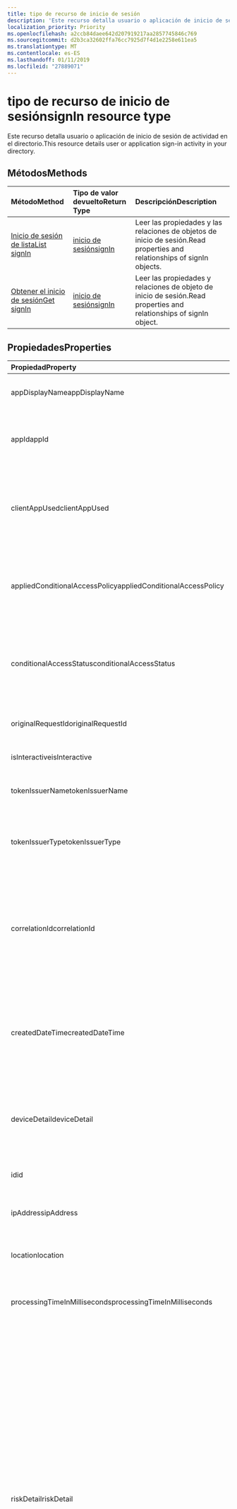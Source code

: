 ```yaml
---
title: tipo de recurso de inicio de sesión
description: 'Este recurso detalla usuario o aplicación de inicio de sesión de actividad en el directorio. '
localization_priority: Priority
ms.openlocfilehash: a2ccb84daee642d207919217aa2857745846c769
ms.sourcegitcommit: d2b3ca32602ffa76cc7925d7f4d1e2258e611ea5
ms.translationtype: MT
ms.contentlocale: es-ES
ms.lasthandoff: 01/11/2019
ms.locfileid: "27889071"
---
```

# <a name="signin-resource-type"></a><span data-ttu-id="1072b-103">tipo de recurso de inicio de sesión</span><span class="sxs-lookup"><span data-stu-id="1072b-103">signIn resource type</span></span>
<span data-ttu-id="1072b-104">Este recurso detalla usuario o aplicación de inicio de sesión de actividad en el directorio.</span><span class="sxs-lookup"><span data-stu-id="1072b-104">This resource details user or application sign-in activity in your directory.</span></span> 

## <a name="methods"></a><span data-ttu-id="1072b-105">Métodos</span><span class="sxs-lookup"><span data-stu-id="1072b-105">Methods</span></span>

| <span data-ttu-id="1072b-106">Método</span><span class="sxs-lookup"><span data-stu-id="1072b-106">Method</span></span>           | <span data-ttu-id="1072b-107">Tipo de valor devuelto</span><span class="sxs-lookup"><span data-stu-id="1072b-107">Return Type</span></span>    |<span data-ttu-id="1072b-108">Descripción</span><span class="sxs-lookup"><span data-stu-id="1072b-108">Description</span></span>|
|:---------------|:--------|:----------|
|[<span data-ttu-id="1072b-109">Inicio de sesión de lista</span><span class="sxs-lookup"><span data-stu-id="1072b-109">List signIn</span></span>](../api/signin-list.md) | [<span data-ttu-id="1072b-110">inicio de sesión</span><span class="sxs-lookup"><span data-stu-id="1072b-110">signIn</span></span>](signin.md) |<span data-ttu-id="1072b-111">Leer las propiedades y las relaciones de objetos de inicio de sesión.</span><span class="sxs-lookup"><span data-stu-id="1072b-111">Read properties and relationships of signIn objects.</span></span>|
|[<span data-ttu-id="1072b-112">Obtener el inicio de sesión</span><span class="sxs-lookup"><span data-stu-id="1072b-112">Get signIn</span></span>](../api/signin-get.md) | [<span data-ttu-id="1072b-113">inicio de sesión</span><span class="sxs-lookup"><span data-stu-id="1072b-113">signIn</span></span>](signin.md) |<span data-ttu-id="1072b-114">Leer las propiedades y relaciones de objeto de inicio de sesión.</span><span class="sxs-lookup"><span data-stu-id="1072b-114">Read properties and relationships of signIn object.</span></span>|

## <a name="properties"></a><span data-ttu-id="1072b-115">Propiedades</span><span class="sxs-lookup"><span data-stu-id="1072b-115">Properties</span></span>
| <span data-ttu-id="1072b-116">Propiedad</span><span class="sxs-lookup"><span data-stu-id="1072b-116">Property</span></span>     | <span data-ttu-id="1072b-117">Tipo</span><span class="sxs-lookup"><span data-stu-id="1072b-117">Type</span></span>   |<span data-ttu-id="1072b-118">Description</span><span class="sxs-lookup"><span data-stu-id="1072b-118">Description</span></span>|
|:---------------|:--------|:----------|
|<span data-ttu-id="1072b-119">appDisplayName</span><span class="sxs-lookup"><span data-stu-id="1072b-119">appDisplayName</span></span>|<span data-ttu-id="1072b-120">Cadena</span><span class="sxs-lookup"><span data-stu-id="1072b-120">String</span></span>|<span data-ttu-id="1072b-121">Hace referencia al nombre de la aplicación que se muestra en el Portal de Azure.</span><span class="sxs-lookup"><span data-stu-id="1072b-121">Refers to the application name displayed in the Azure Portal.</span></span>|
|<span data-ttu-id="1072b-122">appId</span><span class="sxs-lookup"><span data-stu-id="1072b-122">appId</span></span>|<span data-ttu-id="1072b-123">cadena</span><span class="sxs-lookup"><span data-stu-id="1072b-123">String</span></span>|<span data-ttu-id="1072b-124">Hace referencia a los GUID único que representa el identificador de aplicación en Azure Active Directory.</span><span class="sxs-lookup"><span data-stu-id="1072b-124">Refers to the Unique GUID representing Application Id in the Azure Active Directory.</span></span>|
|<span data-ttu-id="1072b-125">clientAppUsed</span><span class="sxs-lookup"><span data-stu-id="1072b-125">clientAppUsed</span></span>|<span data-ttu-id="1072b-126">Cadena</span><span class="sxs-lookup"><span data-stu-id="1072b-126">String</span></span>|<span data-ttu-id="1072b-127">Proporciona al cliente heredado usado para inicio de sesión de activty.E.g.</span><span class="sxs-lookup"><span data-stu-id="1072b-127">Provides the legacy client used for sign-in activty.E.g.</span></span> <span data-ttu-id="1072b-128">incluye el explorador, Active Sync de Exchange, los clientes modernos, IMAP, MAPI, SMTP, POP.</span><span class="sxs-lookup"><span data-stu-id="1072b-128">includes Browser, Exchange Active Sync,Modern clients, IMAP, MAPI, SMTP, POP.</span></span>|
|<span data-ttu-id="1072b-129">appliedConditionalAccessPolicy</span><span class="sxs-lookup"><span data-stu-id="1072b-129">appliedConditionalAccessPolicy</span></span>|<span data-ttu-id="1072b-130">colección de [conditionalAccessPolicy](conditionalaccesspolicy.md)</span><span class="sxs-lookup"><span data-stu-id="1072b-130">[conditionalAccessPolicy](conditionalaccesspolicy.md) collection</span></span>|<span data-ttu-id="1072b-131">Proporciona una lista de las directivas de acceso condicional que se desencadenan por la actividad de inicio de sesión correspondiente.</span><span class="sxs-lookup"><span data-stu-id="1072b-131">Provides a list of conditional access policies that are triggered by the corresponding sign-in activity.</span></span>|
|<span data-ttu-id="1072b-132">conditionalAccessStatus</span><span class="sxs-lookup"><span data-stu-id="1072b-132">conditionalAccessStatus</span></span>|<span data-ttu-id="1072b-133">string</span><span class="sxs-lookup"><span data-stu-id="1072b-133">string</span></span>| <span data-ttu-id="1072b-134">Proporciona el estado de la directiva de acceso condicional desencadenada.</span><span class="sxs-lookup"><span data-stu-id="1072b-134">Provides the status of the conditional access policy triggered.</span></span> <span data-ttu-id="1072b-135">Los valores posibles son: `success`, `failure`, `notApplied` y `unknownFutureValue`.</span><span class="sxs-lookup"><span data-stu-id="1072b-135">Possible values are: `success`, `failure`, `notApplied`, `unknownFutureValue`.</span></span>|
|<span data-ttu-id="1072b-136">originalRequestId</span><span class="sxs-lookup"><span data-stu-id="1072b-136">originalRequestId</span></span>|<span data-ttu-id="1072b-137">Cadena</span><span class="sxs-lookup"><span data-stu-id="1072b-137">String</span></span>|<span data-ttu-id="1072b-138">El identificador de la solicitud de la primera solicitud en la secuencia de autenticación.</span><span class="sxs-lookup"><span data-stu-id="1072b-138">The request id of the first request in the authentication sequence.</span></span>|
|<span data-ttu-id="1072b-139">isInteractive</span><span class="sxs-lookup"><span data-stu-id="1072b-139">isInteractive</span></span>|<span data-ttu-id="1072b-140">Booleano</span><span class="sxs-lookup"><span data-stu-id="1072b-140">Boolean</span></span>|<span data-ttu-id="1072b-141">Indica si un inicio de sesión es interactivo o no.</span><span class="sxs-lookup"><span data-stu-id="1072b-141">Indicates if a signIn is interactive or not.</span></span>|
|<span data-ttu-id="1072b-142">tokenIssuerName</span><span class="sxs-lookup"><span data-stu-id="1072b-142">tokenIssuerName</span></span>|<span data-ttu-id="1072b-143">Cadena</span><span class="sxs-lookup"><span data-stu-id="1072b-143">String</span></span>|<span data-ttu-id="1072b-144">Nombre de la identidad del proveedor (por ejemplo, sts.microsoft.com)</span><span class="sxs-lookup"><span data-stu-id="1072b-144">Name of the identity Provider (e.g. sts.microsoft.com)</span></span>|
|<span data-ttu-id="1072b-145">tokenIssuerType</span><span class="sxs-lookup"><span data-stu-id="1072b-145">tokenIssuerType</span></span>|<span data-ttu-id="1072b-146">Cadena</span><span class="sxs-lookup"><span data-stu-id="1072b-146">String</span></span>|<span data-ttu-id="1072b-147">Proporciona el tipo de identityProvider.</span><span class="sxs-lookup"><span data-stu-id="1072b-147">Provides the type of identityProvider.</span></span> <span data-ttu-id="1072b-148">Los valores posibles son `AzureAD`, `ADFederationServices`, `UnknownFutureValue`.</span><span class="sxs-lookup"><span data-stu-id="1072b-148">Possible values are `AzureAD`, `ADFederationServices`, `UnknownFutureValue`.</span></span>|
|<span data-ttu-id="1072b-149">correlationId</span><span class="sxs-lookup"><span data-stu-id="1072b-149">correlationId</span></span>|<span data-ttu-id="1072b-150">Cadena</span><span class="sxs-lookup"><span data-stu-id="1072b-150">String</span></span>|<span data-ttu-id="1072b-151">Hace referencia al identificador que se envía desde el cliente cuando se inicia en el inicio de sesión.</span><span class="sxs-lookup"><span data-stu-id="1072b-151">Refers to the ID that's sent from the client when the sign-in is initiated.</span></span> <span data-ttu-id="1072b-152">Esto se usa para solucionar problemas de la actividad de inicio de sesión correspondiente al llamar al departamento de soporte técnico o soporte técnico.</span><span class="sxs-lookup"><span data-stu-id="1072b-152">This is used for troubleshooting the corresponding sign-in activity when calling helpdesk or support.</span></span>|
|<span data-ttu-id="1072b-153">createdDateTime</span><span class="sxs-lookup"><span data-stu-id="1072b-153">createdDateTime</span></span>|<span data-ttu-id="1072b-154">DateTimeOffset</span><span class="sxs-lookup"><span data-stu-id="1072b-154">DateTimeOffset</span></span>|<span data-ttu-id="1072b-155">Proporciona la fecha y hora que en el inicio de sesión se ha iniciado.</span><span class="sxs-lookup"><span data-stu-id="1072b-155">Provides the date and time the sign-in was initiated.</span></span> <span data-ttu-id="1072b-156">El tipo de marca de tiempo es siempre en hora UTC.</span><span class="sxs-lookup"><span data-stu-id="1072b-156">The Timestamp type is always in UTC time.</span></span> <span data-ttu-id="1072b-157">Por ejemplo, la medianoche UTC del 1 de enero de 2014 sería así: `'2014-01-01T00:00:00Z'`</span><span class="sxs-lookup"><span data-stu-id="1072b-157">For example, midnight UTC on Jan 1, 2014 would look like this: `'2014-01-01T00:00:00Z'`</span></span>|
|<span data-ttu-id="1072b-158">deviceDetail</span><span class="sxs-lookup"><span data-stu-id="1072b-158">deviceDetail</span></span>|[<span data-ttu-id="1072b-159">deviceDetail</span><span class="sxs-lookup"><span data-stu-id="1072b-159">deviceDetail</span></span>](devicedetail.md)|<span data-ttu-id="1072b-160">Proporciona la información del dispositivo desde donde se produjo el inicio de sesión.</span><span class="sxs-lookup"><span data-stu-id="1072b-160">Provides the device information from where the sign-in occurred.</span></span> <span data-ttu-id="1072b-161">Se inclules información como deviceId, sistema operativo, explorador.</span><span class="sxs-lookup"><span data-stu-id="1072b-161">It inclules information like deviceId, OS, browser.</span></span> |
|<span data-ttu-id="1072b-162">id</span><span class="sxs-lookup"><span data-stu-id="1072b-162">id</span></span>|<span data-ttu-id="1072b-163">Cadena</span><span class="sxs-lookup"><span data-stu-id="1072b-163">String</span></span>|<span data-ttu-id="1072b-164">Indica el identificador único que representa la actividad de inicio de sesión.</span><span class="sxs-lookup"><span data-stu-id="1072b-164">Indicates unique ID representing the sign-in activity.</span></span>|
|<span data-ttu-id="1072b-165">ipAddress</span><span class="sxs-lookup"><span data-stu-id="1072b-165">ipAddress</span></span>|<span data-ttu-id="1072b-166">cadena</span><span class="sxs-lookup"><span data-stu-id="1072b-166">String</span></span>|<span data-ttu-id="1072b-167">Proporciona la dirección IP del cliente desde donde se produjo el inicio de sesión.</span><span class="sxs-lookup"><span data-stu-id="1072b-167">Provides the IP address of the client from where the sign-in occurred.</span></span>|
|<span data-ttu-id="1072b-168">location</span><span class="sxs-lookup"><span data-stu-id="1072b-168">location</span></span>|[<span data-ttu-id="1072b-169">signInLocation</span><span class="sxs-lookup"><span data-stu-id="1072b-169">signInLocation</span></span>](signinlocation.md)|<span data-ttu-id="1072b-170">Proporciona la ciudad, estado y código de país de carta 2 desde donde se produjo el inicio de sesión.</span><span class="sxs-lookup"><span data-stu-id="1072b-170">Provides the city, state and 2 letter country code from where the sign-in occurred.</span></span>|
|<span data-ttu-id="1072b-171">processingTimeInMilliseconds</span><span class="sxs-lookup"><span data-stu-id="1072b-171">processingTimeInMilliseconds</span></span>|<span data-ttu-id="1072b-172">Int</span><span class="sxs-lookup"><span data-stu-id="1072b-172">Int</span></span>|<span data-ttu-id="1072b-173">Proporciona la solicitud de tiempo en milisegundos de STS de AD de procesamiento</span><span class="sxs-lookup"><span data-stu-id="1072b-173">Provides the request processing time in milliseconds in AD STS</span></span>|
|<span data-ttu-id="1072b-174">riskDetail</span><span class="sxs-lookup"><span data-stu-id="1072b-174">riskDetail</span></span>|`riskDetail`|<span data-ttu-id="1072b-175">Proporciona la razón de' ' detrás de un estado específico de un usuario arriesgado, inicio de sesión o un evento de riesgo.</span><span class="sxs-lookup"><span data-stu-id="1072b-175">Provides the 'reason' behind a specific state of a risky user, sign-in or a risk event.</span></span> <span data-ttu-id="1072b-176">Los valores posibles son: `none`, `adminGeneratedTemporaryPassword`, `userPerformedSecuredPasswordChange`, `userPerformedSecuredPasswordReset`, `adminConfirmedSigninSafe`, `aiConfirmedSigninSafe`, `userPassedMFADrivenByRiskBasedPolicy`, `adminDismissedAllRiskForUser`, `adminConfirmedSigninCompromised`, `unknownFutureValue`.</span><span class="sxs-lookup"><span data-stu-id="1072b-176">The possible values are: `none`, `adminGeneratedTemporaryPassword`, `userPerformedSecuredPasswordChange`, `userPerformedSecuredPasswordReset`, `adminConfirmedSigninSafe`, `aiConfirmedSigninSafe`, `userPassedMFADrivenByRiskBasedPolicy`, `adminDismissedAllRiskForUser`, `adminConfirmedSigninCompromised`, `unknownFutureValue`.</span></span> <span data-ttu-id="1072b-177">El valor `none` significa que ninguna acción se ha realizado hasta el momento en que el usuario o el inicio de sesión.</span><span class="sxs-lookup"><span data-stu-id="1072b-177">The value `none` means that no action has been performed on the user or sign-in so far.</span></span> <span data-ttu-id="1072b-178">**Nota:** Detalles de esta propiedad sólo están disponibles para los clientes de P2 de Azure AD Premium.</span><span class="sxs-lookup"><span data-stu-id="1072b-178">**Note:** Details for this property are only available for Azure AD Premium P2 customers.</span></span> <span data-ttu-id="1072b-179">Se devolverán todos los demás clientes `hidden`.</span><span class="sxs-lookup"><span data-stu-id="1072b-179">All other customers will be returned `hidden`.</span></span>|
|<span data-ttu-id="1072b-180">riskLevelAggregated</span><span class="sxs-lookup"><span data-stu-id="1072b-180">riskLevelAggregated</span></span>|`riskLevel`|<span data-ttu-id="1072b-181">Proporciona el nivel de riesgo agregada.</span><span class="sxs-lookup"><span data-stu-id="1072b-181">Provides the aggregated risk level.</span></span> <span data-ttu-id="1072b-182">Los valores posibles son: `none`, `low`, `medium`, `high`, `hidden`, y `unknownFutureValue`.</span><span class="sxs-lookup"><span data-stu-id="1072b-182">The possible values are: `none`, `low`, `medium`, `high`, `hidden`, and `unknownFutureValue`.</span></span> <span data-ttu-id="1072b-183">El valor `hidden` significa que el usuario o el inicio de sesión no se ha habilitado para protección de la identidad de AD de Azure.</span><span class="sxs-lookup"><span data-stu-id="1072b-183">The value `hidden` means the user or sign-in was not enabled for Azure AD Identity Protection.</span></span> <span data-ttu-id="1072b-184">**Nota:** Detalles de esta propiedad sólo están disponibles para los clientes de P2 de Azure AD Premium.</span><span class="sxs-lookup"><span data-stu-id="1072b-184">**Note:** Details for this property are only available for Azure AD Premium P2 customers.</span></span> <span data-ttu-id="1072b-185">Se devolverán todos los demás clientes `hidden`.</span><span class="sxs-lookup"><span data-stu-id="1072b-185">All other customers will be returned `hidden`.</span></span>|
|<span data-ttu-id="1072b-186">riskLevelDuringSignIn</span><span class="sxs-lookup"><span data-stu-id="1072b-186">riskLevelDuringSignIn</span></span>|`riskLevel`|<span data-ttu-id="1072b-187">Proporciona el nivel de riesgo durante el inicio de sesión.</span><span class="sxs-lookup"><span data-stu-id="1072b-187">Provides the risk level during sign-in.</span></span> <span data-ttu-id="1072b-188">Los valores posibles son: `none`, `low`, `medium`, `high`, `hidden`, y `unknownFutureValue`.</span><span class="sxs-lookup"><span data-stu-id="1072b-188">The possible values are: `none`, `low`, `medium`, `high`, `hidden`, and `unknownFutureValue`.</span></span> <span data-ttu-id="1072b-189">El valor `hidden` significa que el usuario o el inicio de sesión no se ha habilitado para protección de la identidad de AD de Azure.</span><span class="sxs-lookup"><span data-stu-id="1072b-189">The value `hidden` means the user or sign-in was not enabled for Azure AD Identity Protection.</span></span> <span data-ttu-id="1072b-190">**Nota:** Detalles de esta propiedad sólo están disponibles para los clientes de P2 de Azure AD Premium.</span><span class="sxs-lookup"><span data-stu-id="1072b-190">**Note:** Details for this property are only available for Azure AD Premium P2 customers.</span></span> <span data-ttu-id="1072b-191">Se devolverán todos los demás clientes `hidden`.</span><span class="sxs-lookup"><span data-stu-id="1072b-191">All other customers will be returned `hidden`.</span></span>|
|<span data-ttu-id="1072b-192">riskEventTypes</span><span class="sxs-lookup"><span data-stu-id="1072b-192">riskEventTypes</span></span>|`riskEventTypes`|<span data-ttu-id="1072b-193">Proporciona la lista de tipos de eventos de riesgo asociado con el inicio de sesión.</span><span class="sxs-lookup"><span data-stu-id="1072b-193">Provides the list of risk event types associated with the sign-in.</span></span> <span data-ttu-id="1072b-194">Los valores posibles son: `unlikelyTravel`, `anonymizedIPAddress`, `maliciousIPAddress`, `unfamiliarFeatures`, `malwareInfectedIPAddress`, `suspiciousIPAddress`, `leakedCredentials`, `investigationsThreatIntelligence`, `generic`, y `unknownFutureValue`.</span><span class="sxs-lookup"><span data-stu-id="1072b-194">The possible values are: `unlikelyTravel`, `anonymizedIPAddress`, `maliciousIPAddress`, `unfamiliarFeatures`, `malwareInfectedIPAddress`, `suspiciousIPAddress`, `leakedCredentials`, `investigationsThreatIntelligence`,  `generic`, and `unknownFutureValue`.</span></span>|
|<span data-ttu-id="1072b-195">riskState</span><span class="sxs-lookup"><span data-stu-id="1072b-195">riskState</span></span>|`riskState`|<span data-ttu-id="1072b-196">Proporciona el estado riesgo de un usuario arriesgado, inicio de sesión o un evento de riesgo.</span><span class="sxs-lookup"><span data-stu-id="1072b-196">Provides the 'risk state' of a risky user, sign-in or a risk event.</span></span> <span data-ttu-id="1072b-197">Los valores posibles son: `none`, `confirmedSafe`, `remediated`, `dismissed`, `atRisk`, `confirmedCompromised`, `unknownFutureValue`.</span><span class="sxs-lookup"><span data-stu-id="1072b-197">The possible values are: `none`, `confirmedSafe`, `remediated`, `dismissed`, `atRisk`, `confirmedCompromised`, `unknownFutureValue`.</span></span>|
|<span data-ttu-id="1072b-198">mfaDetail</span><span class="sxs-lookup"><span data-stu-id="1072b-198">mfaDetail</span></span>|[<span data-ttu-id="1072b-199">mfaDetail</span><span class="sxs-lookup"><span data-stu-id="1072b-199">mfaDetail</span></span>](mfadetail.md)|<span data-ttu-id="1072b-200">Proporciona la MFA relacionadas con la información como es necesario MFA, estado de MFA para el inicio de sesión de correspondiente.</span><span class="sxs-lookup"><span data-stu-id="1072b-200">Provides the MFA related information like MFA Required, MFA Status for the corresponding sign-in.</span></span>|
|<span data-ttu-id="1072b-201">networkLocationDetail</span><span class="sxs-lookup"><span data-stu-id="1072b-201">networkLocationDetail</span></span>|[<span data-ttu-id="1072b-202">networkLocationDetail</span><span class="sxs-lookup"><span data-stu-id="1072b-202">networkLocationDetail</span></span>](networklocationdetail.md)|<span data-ttu-id="1072b-203">Proporciona información detallada acerca de la ubicación de red.</span><span class="sxs-lookup"><span data-stu-id="1072b-203">Provides details about the network location.</span></span>|
|<span data-ttu-id="1072b-204">riskLevel</span><span class="sxs-lookup"><span data-stu-id="1072b-204">riskLevel</span></span>|<span data-ttu-id="1072b-205">string</span><span class="sxs-lookup"><span data-stu-id="1072b-205">string</span></span>| <span data-ttu-id="1072b-206">Proporciona el nivel de riesgo asociado con el inicio de sesión. Los valores posibles son: `low`, `medium`, `high`.</span><span class="sxs-lookup"><span data-stu-id="1072b-206">Provides the risk level associated with the sign-in.Possible values are: `low`, `medium`, `high`.</span></span>|
|<span data-ttu-id="1072b-207">status</span><span class="sxs-lookup"><span data-stu-id="1072b-207">status</span></span>|[<span data-ttu-id="1072b-208">signInStatus</span><span class="sxs-lookup"><span data-stu-id="1072b-208">signInStatus</span></span>](signinstatus.md)|<span data-ttu-id="1072b-209">Proporciona el estado de inicio de sesión.</span><span class="sxs-lookup"><span data-stu-id="1072b-209">Provides the sign-in status.</span></span> <span data-ttu-id="1072b-210">Los valores posibles son `Success` y `Failure`.</span><span class="sxs-lookup"><span data-stu-id="1072b-210">Possible values include `Success` and `Failure`.</span></span>|
|<span data-ttu-id="1072b-211">userDisplayName</span><span class="sxs-lookup"><span data-stu-id="1072b-211">userDisplayName</span></span>|<span data-ttu-id="1072b-212">Cadena</span><span class="sxs-lookup"><span data-stu-id="1072b-212">String</span></span>|<span data-ttu-id="1072b-213">Indica el nombre del usuario de la presentación.</span><span class="sxs-lookup"><span data-stu-id="1072b-213">Indicates the display Name of the User.</span></span>|
|<span data-ttu-id="1072b-214">userId</span><span class="sxs-lookup"><span data-stu-id="1072b-214">userId</span></span>|<span data-ttu-id="1072b-215">Cadena</span><span class="sxs-lookup"><span data-stu-id="1072b-215">String</span></span>|<span data-ttu-id="1072b-216">Indica el identificador de usuario del usuario.</span><span class="sxs-lookup"><span data-stu-id="1072b-216">Indicates the userId of the user.</span></span>|
|<span data-ttu-id="1072b-217">userPrincipalName</span><span class="sxs-lookup"><span data-stu-id="1072b-217">userPrincipalName</span></span>|<span data-ttu-id="1072b-218">Cadena</span><span class="sxs-lookup"><span data-stu-id="1072b-218">String</span></span>|<span data-ttu-id="1072b-219">Indica el UPN del usuario.</span><span class="sxs-lookup"><span data-stu-id="1072b-219">Indicates the UPN of the user.</span></span>|
|<span data-ttu-id="1072b-220">resourceDisplayName</span><span class="sxs-lookup"><span data-stu-id="1072b-220">resourceDisplayName</span></span>|<span data-ttu-id="1072b-221">Cadena</span><span class="sxs-lookup"><span data-stu-id="1072b-221">String</span></span>|<span data-ttu-id="1072b-222">Indica el nombre del recurso que el usuario inició sesión en</span><span class="sxs-lookup"><span data-stu-id="1072b-222">Indicates the name of the resource that the user signed into</span></span>|
|<span data-ttu-id="1072b-223">resourceId</span><span class="sxs-lookup"><span data-stu-id="1072b-223">resourceId</span></span>|<span data-ttu-id="1072b-224">cadena</span><span class="sxs-lookup"><span data-stu-id="1072b-224">String</span></span>|<span data-ttu-id="1072b-225">Indica el identificador del recurso que el usuario inició sesión en.</span><span class="sxs-lookup"><span data-stu-id="1072b-225">Indicates the Id of the resource that the user signed into.</span></span>|
|<span data-ttu-id="1072b-226">authenticationMethodsUsed</span><span class="sxs-lookup"><span data-stu-id="1072b-226">authenticationMethodsUsed</span></span>|<span data-ttu-id="1072b-227">Cadena</span><span class="sxs-lookup"><span data-stu-id="1072b-227">String</span></span>|<span data-ttu-id="1072b-228">Indica la lista de métodos de autenticación que se usan</span><span class="sxs-lookup"><span data-stu-id="1072b-228">Indicates the list of Authentication methods used</span></span>|

## <a name="relationships"></a><span data-ttu-id="1072b-229">Relaciones</span><span class="sxs-lookup"><span data-stu-id="1072b-229">Relationships</span></span>
<span data-ttu-id="1072b-230">Ninguno</span><span class="sxs-lookup"><span data-stu-id="1072b-230">None</span></span>


## <a name="json-representation"></a><span data-ttu-id="1072b-231">Representación JSON</span><span class="sxs-lookup"><span data-stu-id="1072b-231">JSON representation</span></span>

<span data-ttu-id="1072b-232">Aquí tiene una representación JSON del recurso.</span><span class="sxs-lookup"><span data-stu-id="1072b-232">Here is a JSON representation of the resource.</span></span>

<!-- {
  "blockType": "resource",
  "optionalProperties": [

  ],
  "@odata.type": "microsoft.graph.signIn"
}-->

```json
{
  "id": "String (identifier)",
  "createdDateTime": "String (timestamp)",
  "userDisplayName": "String",
  "userPrincipalName": "String",
  "userId": "String",
  "appDisplayName": "String",
  "appId": "String",
  "ipAddress": "String",
  "clientAppUsed": "String",
  "mfaDetail": {"@odata.type": "microsoft.graph.mfaDetail"},
  "correlationId": "String",
  "conditionalAccessStatus": "string",
  "appliedConditionalAccessPolicy": [{"@odata.type": "microsoft.graph.appliedConditionalAccessPolicy"}],
  "originalRequestId": "String",
  "isInteractive": "String",
  "tokenIssuerName": "String",
  "tokenIssuerType": "String",
  "deviceDetail": {"@odata.type": "microsoft.graph.deviceDetail"},
  "location": {"@odata.type": "microsoft.graph.signInLocation"},
  "riskDetail": "string",
  "riskLevelAggregated": "string",
  "riskLevelDuringSignIn": "string",
  "riskState": "string",
  "riskEventTypes": "string",
  "resourceDisplayName": "string",
  "resourceId": "string",
  "authenticationMethodsUsed": "string",
  "status": {"@odata.type": "microsoft.graph.signInStatus"},
}

```

<!-- uuid: 8fcb5dbc-d5aa-4681-8e31-b001d5168d79
2015-10-25 14:57:30 UTC -->
<!-- {
  "type": "#page.annotation",
  "description": "signIn resource",
  "keywords": "",
  "section": "documentation",
  "tocPath": ""
}-->

